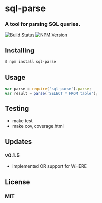 # sql-parse
### A tool for parsing SQL queries.  
[![Build Status](https://travis-ci.org/invercity/sql-parse.svg)](https://travis-ci.org/invercity/sql-parse)
[![NPM Version][npm-image]][npm-url]

## Installing

```bash
$ npm install sql-parse
```
## Usage

```javascript
var parse = require('sql-parse').parse;
var result = parse('SELECT * FROM table');
```
## Testing

* make test
* make cov, coverage.html

## Updates
### v0.1.5
* implemented OR support for WHERE

## License
### MIT

[npm-image]: https://img.shields.io/npm/v/sql-parse.svg
[npm-url]: https://npmjs.org/package/sql-parse